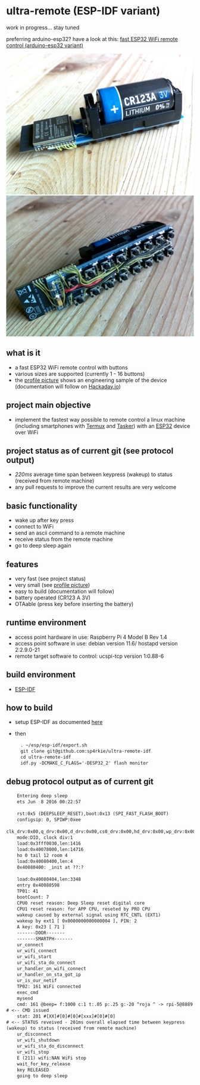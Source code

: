 ultra-remote (ESP-IDF variant)
==============================

work in progress... stay tuned

preferring arduino-esp32? have a look at this: [fast ESP32 WiFi remote control (arduino-esp32 variant)](https://github.com/sp4rkie/ultra-remote-ino)

![alt text](images/shot0010.png "Title")
![alt text](images/shot0015.png "Title")

what is it
----------

- a fast ESP32 WiFi remote control with buttons
- various sizes are supported (currently 1 - 16 buttons)
- the [profile picture](https://avatars.githubusercontent.com/u/3232165?v=4) shows an engineering sample of the device (documentation will follow on [Hackaday.io](https://hackaday.io/))

project main objective
----------------------

- implement the fastest way possible to remote control a linux machine (including smartphones with [Termux](https://termux.dev/en/) and [Tasker](https://tasker.joaoapps.com/)) with an [ESP32](https://en.wikipedia.org/wiki/ESP32) device over WiFi 

project status as of current git (see protocol output)
------------------------------------------------------

- *220ms* average time span between keypress (wakeup) to status (received from remote machine)
- any pull requests to improve the current results are very welcome

basic functionality
-------------------

- wake up after key press
- connect to WiFi
- send an ascii command to a remote machine
- receive status from the remote machine
- go to deep sleep again

features
--------

- very fast (see project status)
- very small (see [profile picture](https://avatars.githubusercontent.com/u/3232165?v=4))
- easy to build (documentation will follow)
- battery operated (CR123 A 3V)
- OTAable (press key before inserting the battery)

runtime environment
-------------------

- access point hardware in use: Raspberry Pi 4 Model B Rev 1.4
- access point software in use: debian version 11.6/ hostapd version 2:2.9.0-21
- remote target software to control: ucspi-tcp version 1:0.88-6

build environment
-----------------

- [ESP-IDF](https://docs.espressif.com/projects/esp-idf/en/latest/esp32/index.html#)

how to build
------------

- setup ESP-IDF as documented [here](https://docs.espressif.com/projects/esp-idf/en/latest/esp32/get-started/index.html#installation)
- then

        . ~/esp/esp-idf/export.sh
        git clone git@github.com:sp4rkie/ultra-remote-idf
        cd ultra-remote-idf
        idf.py -DCMAKE_C_FLAGS='-DESP32_2' flash monitor

debug protocol output as of current git
---------------------------------------

        Entering deep sleep
        ets Jun  8 2016 00:22:57

        rst:0x5 (DEEPSLEEP_RESET),boot:0x13 (SPI_FAST_FLASH_BOOT)
        configsip: 0, SPIWP:0xee
        clk_drv:0x00,q_drv:0x00,d_drv:0x00,cs0_drv:0x00,hd_drv:0x00,wp_drv:0x00
        mode:DIO, clock div:1
        load:0x3fff0030,len:1416
        load:0x40078000,len:14716
        ho 0 tail 12 room 4
        load:0x40080400,len:4
        0x40080400: _init at ??:?

        load:0x40080404,len:3348
        entry 0x40080598
        TP01: 41
        bootCount: 7
        CPU0 reset reason: Deep Sleep reset digital core
        CPU1 reset reason: for APP CPU, reseted by PRO CPU
        wakeup caused by external signal using RTC_CNTL (EXT1)
        wakeup by ext1 [ 0x0000000000000004 ], PIN: 2
        A key: 0x23 [ 71 ]
        -------DOOR-------
        -------SMARTPH-------
        ur_connect
        ur_wifi_connect
        ur_wifi_start
        ur_wifi_sta_do_connect
        ur_handler_on_wifi_connect
        ur_handler_on_sta_got_ip
        ur_is_our_netif
        TP02: 161 WiFi connected
        exec_cmd
        mysend
        cmd: 161 @beep= f:1000 c:1 t:.05 p:.25 g:-20 ^roja ^ -> rpi-5@8889  # <-- CMD issued
        stat: 201 #[XX]#[0]#[0]#[xxx]#[0]#[0]                               # <-- STATUS reveived - 201ms overall elapsed time between keypress (wakeup) to status (received from remote machine)
        ur_disconnect
        ur_wifi_shutdown
        ur_wifi_sta_do_disconnect
        ur_wifi_stop
        E (211) wifi:NAN WiFi stop
        wait_for_key_release
        key RELEASED
        going to deep sleep

